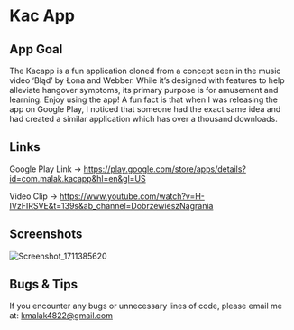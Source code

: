 # Kac App

## App Goal
The Kacapp is a fun application cloned from a concept seen in the music video ‘Błąd’ by Łona and Webber. While it’s designed with features to help alleviate hangover symptoms, its primary purpose is for amusement and learning. Enjoy using the app! A fun fact is that when I was releasing the app on Google Play, I noticed that someone had the exact same idea and had created a similar application which has over a thousand downloads.

## Links
Google Play Link -> https://play.google.com/store/apps/details?id=com.malak.kacapp&hl=en&gl=US

Video Clip -> https://www.youtube.com/watch?v=H-IVzFIRSVE&t=139s&ab_channel=DobrzewieszNagrania

## Screenshots
![Screenshot_1711385620](https://github.com/malak4822/KacApp/assets/71153710/0d45dff0-8062-4e4c-a9eb-4194b4376ccb)

## Bugs & Tips
If you encounter any bugs or unnecessary lines of code, please email me at: kmalak4822@gmail.com


